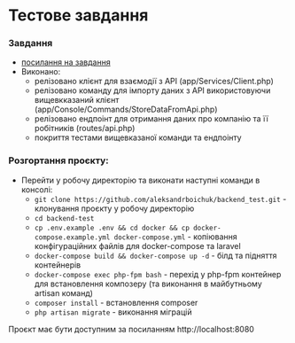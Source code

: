 # Тестове завдання

### Завдання 
- [посилання на завдання](https://github.com/adminko/backend_test/blob/main/README.md)
- Виконано:
  - релізовано клієнт для взаємодії з API (app/Services/Client.php)
  - релізовано команду для імпорту даних з API використовуючи вищевкказаний клієнт (app/Console/Commands/StoreDataFromApi.php)
  - релізовано ендпоінт для отримання даних про компанію та її робітників (routes/api.php)
  - покриття тестами вищевказаної команди та ендпоінту

### Розгортання проєкту:
- Перейти у робочу директорію та виконати наступні команди в консолі:
    + `git clone https://github.com/aleksandrboichuk/backend_test.git` - клонування проєкту у робочу директорію
    + `cd backend-test`
    + `cp .env.example .env && cd docker && cp docker-compose.example.yml docker-compose.yml` - копіювання конфігураційних файлів для docker-compose та laravel
    + `docker-compose build && docker-compose up -d` - білд та підняття контейнерів
    + `docker-compose exec php-fpm bash` - перехід у php-fpm контейнер для встановлення композеру (та виконання в майбутньому artisan команд)
    + `composer install` - встановлення composer
    + `php artisan migrate` - виконання міграцій

Проєкт має бути доступним за посиланням http://localhost:8080
    
   

